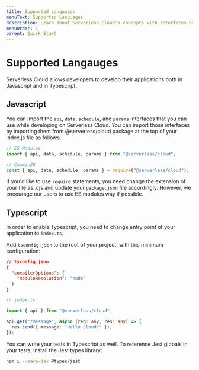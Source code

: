 ```yaml
---
title: Supported Languages
menuText: Supported Languages
description: Learn about Serverless Cloud's concepts with interfaces Dashboard.
menuOrder: 1
parent: Quick Start
---
```


# Supported Langauges

Serverless Cloud allows developers to develop their applications both in Javascript and in Typescript.

## Javascript

You can import the `api`, `data`, `schedule`, and `params` interfaces that you can use while developing on Serverless Cloud. You can import those interfaces by importing them from @serverless/cloud package at the top of your index.js file as follows.

```javascript
// ES Modules
import { api, data, schedule, params } from "@serverless/cloud";

// CommonJS
const { api, data, schedule, params } = require("@serverless/cloud");
```

If you'd like to use `require` statements, you need change the extension of your file as .cjs and update your `package.json` file accordingly. However, we encourage our users to use ES modules way if possible.

## Typescript

In order to enable Typescript, you need to change entry point of your application to `index.ts`.

Add `tsconfig.json` to the root of your project, with this minimum configuration:

```json
// tsconfig.json
{
  "compilerOptions": {
    "moduleResolution": "node"
  }
}
```

```typescript
// index.ts

import { api } from "@serverless/cloud";

api.get("/message", async (req: any, res: any) => {
  res.send({ message: "Hello Cloud!" });
});
```

You can write your tests in Typescript as well. To reference Jest globals in your tests, install the Jest types library:

```bash
npm i --save-dev @types/jest
```
